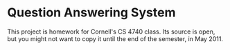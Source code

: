 Question Answering System
==

This project is homework for Cornell's CS 4740 class. Its source is open,
but you might not want to copy it until the end of the semester, in May 2011.
